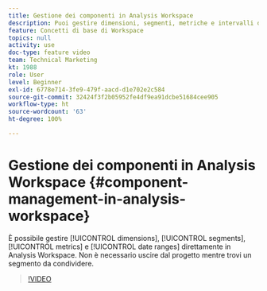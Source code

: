 ```yaml
---
title: Gestione dei componenti in Analysis Workspace
description: Puoi gestire dimensioni, segmenti, metriche e intervalli di date direttamente in Analysis Workspace. Non è necessario uscire dal progetto mentre trovi un segmento da condividere.
feature: Concetti di base di Workspace
topics: null
activity: use
doc-type: feature video
team: Technical Marketing
kt: 1988
role: User
level: Beginner
exl-id: 6778e714-3fe9-479f-aacd-d1e702e2c584
source-git-commit: 32424f3f2b05952fe4df9ea91dcbe51684cee905
workflow-type: ht
source-wordcount: '63'
ht-degree: 100%

---
```


# Gestione dei componenti in Analysis Workspace {#component-management-in-analysis-workspace}

È possibile gestire [!UICONTROL dimensions], [!UICONTROL segments], [!UICONTROL metrics] e [!UICONTROL date ranges] direttamente in Analysis Workspace. Non è necessario uscire dal progetto mentre trovi un segmento da condividere.

>[!VIDEO](https://video.tv.adobe.com/v/24095/?quality=12)
